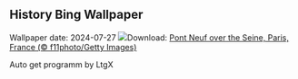 ## History Bing Wallpaper
Wallpaper date: 2024-07-27
![](https://www.bing.com/th?id=OHR.PontNeuf_EN-US5735328254_UHD.jpg&w=1000)Download: [Pont Neuf over the Seine, Paris, France (© f11photo/Getty Images)](https://www.bing.com/th?id=OHR.PontNeuf_EN-US5735328254_UHD.jpg)

Auto get programm by LtgX
